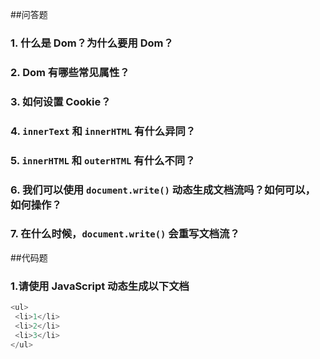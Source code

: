 ##问答题  
### 1. 什么是 Dom？为什么要用 Dom？  


### 2. Dom 有哪些常见属性？  


### 3. 如何设置 Cookie？  


### 4. `innerText` 和 `innerHTML` 有什么异同？  


### 5. `innerHTML` 和 `outerHTML` 有什么不同？  


### 6. 我们可以使用 `document.write()` 动态生成文档流吗？如何可以，如何操作？  


### 7. 在什么时候，`document.write()` 会重写文档流？  


##代码题
### 1.请使用 JavaScript 动态生成以下文档  
```js
<ul>
 <li>1</li>
 <li>2</li>
 <li>3</li>
</ul>
```